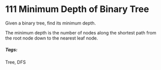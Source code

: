 # 111 Minimum Depth of Binary Tree

Given a binary tree, find its minimum depth.

The minimum depth is the number of nodes along the shortest path from the root node down to the nearest leaf node.

##### Tags:
Tree, DFS